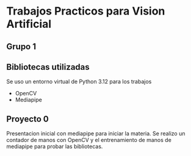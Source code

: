 # Trabajos Practicos para Vision Artificial

## Grupo 1

## Bibliotecas utilizadas

Se uso un entorno virtual de Python 3.12 para los trabajos

- OpenCV
- Mediapipe

## Proyecto 0

Presentacion inicial con mediapipe para iniciar la materia.
Se realizo un contador de manos con OpenCV y el entrenamiento de manos de mediapipe para probar las bibliotecas.
